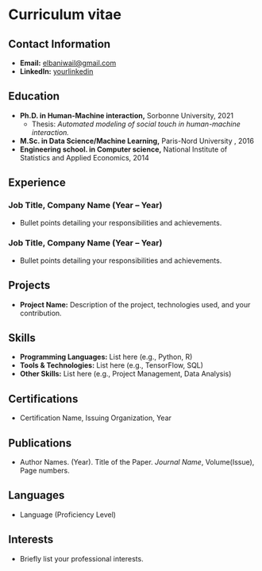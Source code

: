 # Curriculum vitae

## Contact Information
- **Email:** elbaniwail@gmail.com
- **LinkedIn:** [yourlinkedin](https://www.linkedin.com/in/wail-elbani-47b41476/)
<!-- - **GitHub:** [yourgithub](https://github.com/yourprofile) -->

<!-- ## Objective
Brief statement about your career objectives and how you aim to contribute to the field. -->

## Education
- **Ph.D. in Human-Machine interaction,** Sorbonne University, 2021
  - Thesis: *Automated modeling of social touch in human-machine interaction.*
- **M.Sc. in Data Science/Machine Learning,** Paris-Nord University , 2016
- **Engineering school. in Computer science,** National Institute of Statistics and Applied Economics, 2014

## Experience
### Job Title, Company Name (Year – Year)
- Bullet points detailing your responsibilities and achievements.

### Job Title, Company Name (Year – Year)
- Bullet points detailing your responsibilities and achievements.

## Projects
- **Project Name:** Description of the project, technologies used, and your contribution.

## Skills
- **Programming Languages:** List here (e.g., Python, R)
- **Tools & Technologies:** List here (e.g., TensorFlow, SQL)
- **Other Skills:** List here (e.g., Project Management, Data Analysis)

## Certifications
- Certification Name, Issuing Organization, Year

## Publications
- Author Names. (Year). Title of the Paper. *Journal Name*, Volume(Issue), Page numbers.

## Languages
- Language (Proficiency Level)

## Interests
- Briefly list your professional interests.



